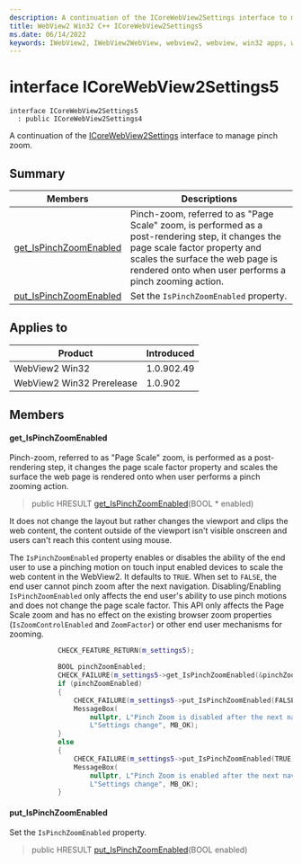 ```yaml
---
description: A continuation of the ICoreWebView2Settings interface to manage pinch zoom.
title: WebView2 Win32 C++ ICoreWebView2Settings5
ms.date: 06/14/2022
keywords: IWebView2, IWebView2WebView, webview2, webview, win32 apps, win32, edge, ICoreWebView2, ICoreWebView2Controller, browser control, edge html, ICoreWebView2Settings5
---
```


# interface ICoreWebView2Settings5

```
interface ICoreWebView2Settings5
  : public ICoreWebView2Settings4
```

A continuation of the [ICoreWebView2Settings](icorewebview2settings.md) interface to manage pinch zoom.

## Summary

 Members                        | Descriptions
--------------------------------|---------------------------------------------
[get_IsPinchZoomEnabled](#get_ispinchzoomenabled) | Pinch-zoom, referred to as "Page Scale" zoom, is performed as a post-rendering step, it changes the page scale factor property and scales the surface the web page is rendered onto when user performs a pinch zooming action.
[put_IsPinchZoomEnabled](#put_ispinchzoomenabled) | Set the `IsPinchZoomEnabled` property.

## Applies to

Product                         | Introduced
--------------------------------|---------------------------------------------
WebView2 Win32            |    1.0.902.49
WebView2 Win32 Prerelease |    1.0.902

## Members

#### get_IsPinchZoomEnabled

Pinch-zoom, referred to as "Page Scale" zoom, is performed as a post-rendering step, it changes the page scale factor property and scales the surface the web page is rendered onto when user performs a pinch zooming action.

> public HRESULT [get_IsPinchZoomEnabled](#get_ispinchzoomenabled)(BOOL * enabled)

It does not change the layout but rather changes the viewport and clips the web content, the content outside of the viewport isn't visible onscreen and users can't reach this content using mouse.

The `IsPinchZoomEnabled` property enables or disables the ability of the end user to use a pinching motion on touch input enabled devices to scale the web content in the WebView2. It defaults to `TRUE`. When set to `FALSE`, the end user cannot pinch zoom after the next navigation. Disabling/Enabling `IsPinchZoomEnabled` only affects the end user's ability to use pinch motions and does not change the page scale factor. This API only affects the Page Scale zoom and has no effect on the existing browser zoom properties (`IsZoomControlEnabled` and `ZoomFactor`) or other end user mechanisms for zooming.

```cpp
            CHECK_FEATURE_RETURN(m_settings5);

            BOOL pinchZoomEnabled;
            CHECK_FAILURE(m_settings5->get_IsPinchZoomEnabled(&pinchZoomEnabled));
            if (pinchZoomEnabled)
            {
                CHECK_FAILURE(m_settings5->put_IsPinchZoomEnabled(FALSE));
                MessageBox(
                    nullptr, L"Pinch Zoom is disabled after the next navigation.",
                    L"Settings change", MB_OK);
            }
            else
            {
                CHECK_FAILURE(m_settings5->put_IsPinchZoomEnabled(TRUE));
                MessageBox(
                    nullptr, L"Pinch Zoom is enabled after the next navigation.",
                    L"Settings change", MB_OK);
            }
```

#### put_IsPinchZoomEnabled

Set the `IsPinchZoomEnabled` property.

> public HRESULT [put_IsPinchZoomEnabled](#put_ispinchzoomenabled)(BOOL enabled)

